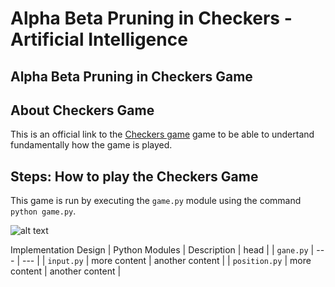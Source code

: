 # Alpha Beta Pruning in Checkers - Artificial Intelligence
## Alpha Beta Pruning in Checkers Game

## About Checkers Game
This is an official link to the [Checkers game](https://www.officialgamerules.org/checkers) game to be able to undertand fundamentally how the game is played.



## Steps: How to play the Checkers Game
This game is run by executing the `game.py` module using the command `python game.py`.

![alt text](http://picsum.photos/200/200)

Implementation Design
| Python Modules | Description | head |
| `gane.py` | --- | --- |
| `input.py` | more content | another content |
| `position.py` | more content | another content |